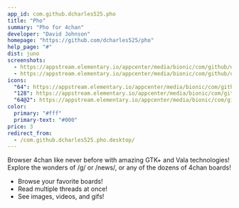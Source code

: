 ```yaml
---
app_id: com.github.dcharles525.pho
title: "Pho"
summary: "Pho for 4chan"
developer: "David Johnson"
homepage: "https://github.com/dcharles525/pho"
help_page: "#"
dist: juno
screenshots:
  - https://appstream.elementary.io/appcenter/media/bionic/com/github/dcharles525.pho/7C46F3CFF97CD790C167E3FCF0B78E1C/screenshots/image-1_orig.png
  - https://appstream.elementary.io/appcenter/media/bionic/com/github/dcharles525.pho/7C46F3CFF97CD790C167E3FCF0B78E1C/screenshots/image-2_orig.png
icons:
  "64": https://appstream.elementary.io/appcenter/media/bionic/com/github/dcharles525.pho/7C46F3CFF97CD790C167E3FCF0B78E1C/icons/64x64/com.github.dcharles525.pho_com.github.dcharles525.pho.png
  "128": https://appstream.elementary.io/appcenter/media/bionic/com/github/dcharles525.pho/7C46F3CFF97CD790C167E3FCF0B78E1C/icons/128x128/com.github.dcharles525.pho_com.github.dcharles525.pho.png
  "64@2": https://appstream.elementary.io/appcenter/media/bionic/com/github/dcharles525.pho/7C46F3CFF97CD790C167E3FCF0B78E1C/icons/64x64@2/com.github.dcharles525.pho_com.github.dcharles525.pho.png
color:
  primary: "#fff"
  primary-text: "#000"
price: 3
redirect_from:
  - /com.github.dcharles525.pho.desktop/
---
```


<p>Browser 4chan like never before with amazing GTK+ and Vala technologies! Explore the wonders of /g/ or /news/, or any of the dozens of 4chan boards!</p>
<ul>
  <li>Browse your favorite boards!</li>
  <li>Read multiple threads at once!</li>
  <li>See images, videos, and gifs!</li>
</ul>
